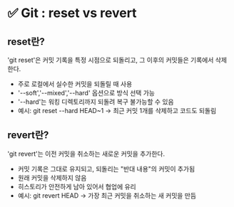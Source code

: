 # ✅ Git : reset vs revert

## reset란?
 'git reset'은 커밋 기록을 특정 시점으로 되돌리고, 그 이후의 커밋들은 기록에서 삭제한다.

 - 주로 로컬에서 실수한 커밋을 되돌릴 때 사용
 - '--soft','--mixed','--hard' 옵션으로 방식 선택 가능
 - '--hard'는 워킹 디렉토리까지 되돌려 복구 불가능할 수 있음
 - 예시: git reset --hard HEAD~1 -> 최근 커밋 1개를 삭제하고 코드도 되돌림

 ## revert란?
 'git revert'는 이전 커밋을 취소하는 새로운 커밋을 추가한다.
 
 - 커밋 기록은 그대로 유지되고, 되돌리는 "반대 내용"의 커밋이 추가됨
 - 원래 커밋을 삭제하지 않음
 - 히스토리가 안전하게 남아 있어서 협업에 유리
 - 예시: git revert HEAD -> 가장 최근 커밋을 취소하는 새 커밋을 만듬
 
